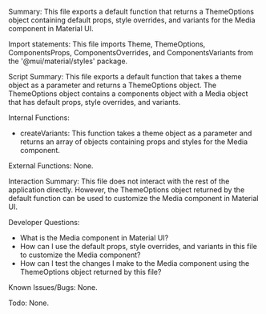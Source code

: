 Summary:
This file exports a default function that returns a ThemeOptions object containing default props, style overrides, and variants for the Media component in Material UI.

Import statements:
This file imports Theme, ThemeOptions, ComponentsProps, ComponentsOverrides, and ComponentsVariants from the '@mui/material/styles' package.

Script Summary:
This file exports a default function that takes a theme object as a parameter and returns a ThemeOptions object. The ThemeOptions object contains a components object with a Media object that has default props, style overrides, and variants.

Internal Functions:
- createVariants: This function takes a theme object as a parameter and returns an array of objects containing props and styles for the Media component.

External Functions:
None.

Interaction Summary:
This file does not interact with the rest of the application directly. However, the ThemeOptions object returned by the default function can be used to customize the Media component in Material UI.

Developer Questions:
- What is the Media component in Material UI?
- How can I use the default props, style overrides, and variants in this file to customize the Media component?
- How can I test the changes I make to the Media component using the ThemeOptions object returned by this file? 

Known Issues/Bugs:
None.

Todo:
None.